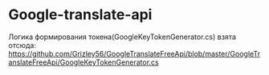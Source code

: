 # Google-translate-api

Логика формирования токена(GoogleKeyTokenGenerator.cs) взята отсюда: https://github.com/Grizley56/GoogleTranslateFreeApi/blob/master/GoogleTranslateFreeApi/GoogleKeyTokenGenerator.cs
